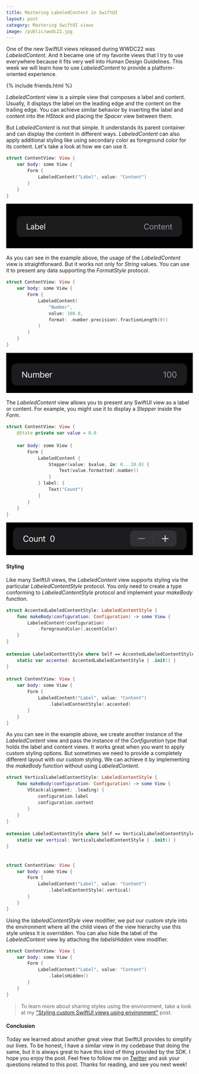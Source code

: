 ```yaml
---
title: Mastering LabeledContent in SwiftUI
layout: post
category: Mastering SwiftUI views
image: /public/wwdc22.jpg
---
```


One of the new SwiftUI views released during WWDC22 was *LabeledContent*. And it became one of my favorite views that I try to use everywhere because it fits very well into Human Design Guidelines. This week we will learn how to use *LabeledContent* to provide a platform-oriented experience. 

{% include friends.html %}

*LabeledContent* view is a simple view that composes a label and content. Usually, it displays the label on the leading edge and the content on the trailing edge. You can achieve similar behavior by inserting the label and content into the *HStack* and placing the *Spacer* view between them.

But *LabeledContent* is not that simple. It understands its parent container and can display the content in different ways. *LabeledContent* can also apply additional styling like using secondary color as foreground color for its content. Let's take a look at how we can use it.

```swift
struct ContentView: View {
    var body: some View {
        Form {
            LabeledContent("Label", value: "Content")
        }
    }
}
```

![labeled-content](/public/labeled-content1.png)

As you can see in the example above, the usage of the *LabeledContent* view is straightforward. But it works not only for *String* values. You can use it to present any data supporting the *FormatStyle* protocol.

```swift
struct ContentView: View {
    var body: some View {
        Form {
            LabeledContent(
                "Number",
                value: 100.0,
                format: .number.precision(.fractionLength(0))
            )
        }
    }
}
```

![labeled-content](/public/labeled-content2.png)

The *LabeledContent* view allows you to present any SwiftUI view as a label or content. For example, you might use it to display a *Stepper* inside the *Form*.

```swift
struct ContentView: View {
    @State private var value = 0.0
    
    var body: some View {
        Form {
            LabeledContent {
                Stepper(value: $value, in: 0...10.0) {
                    Text(value.formatted(.number))
                }
            } label: {
                Text("Count")
            }
        }
    }
}
```

![labeled-content](/public/labeled-content3.png)

#### Styling
Like many SwiftUI views, the *LabeledContent* view supports styling via the particular *LabeledContentStyle* protocol. You only need to create a type conforming to *LabeledContentStyle* protocol and implement your *makeBody* function.

```swift
struct AccentedLabeledContentStyle: LabeledContentStyle {
    func makeBody(configuration: Configuration) -> some View {
        LabeledContent(configuration)
            .foregroundColor(.accentColor)
    }
}

extension LabeledContentStyle where Self == AccentedLabeledContentStyle {
    static var accented: AccentedLabeledContentStyle { .init() }
}

struct ContentView: View {
    var body: some View {
        Form {
            LabeledContent("Label", value: "Content")
                .labeledContentStyle(.accented)
        }
    }
}
```

As you can see in the example above, we create another instance of the *LabeledContent* view and pass the instance of the *Configuration* type that holds the label and content views. It works great when you want to apply custom styling options. But sometimes we need to provide a completely different layout with our custom styling. We can achieve it by implementing the *makeBody* function without using *LabeledContent*.

```swift
struct VerticalLabeledContentStyle: LabeledContentStyle {
    func makeBody(configuration: Configuration) -> some View {
        VStack(alignment: .leading) {
            configuration.label
            configuration.content
        }
    }
}

extension LabeledContentStyle where Self == VerticalLabeledContentStyle {
    static var vertical: VerticalLabeledContentStyle { .init() }
}


struct ContentView: View {
    var body: some View {
        Form {
            LabeledContent("Label", value: "Content")
                .labeledContentStyle(.vertical)
        }
    }
}
```

Using the *labeledContentStyle* view modifier, we put our custom style into the environment where all the child views of the view hierarchy use this style unless it is overridden. You can also hide the label of the *LabeledContent* view by attaching the *labelsHidden* view modifier.

```swift
struct ContentView: View {
    var body: some View {
        Form {
            LabeledContent("Label", value: "Content")
                .labelsHidden()
        }
    }
}
```

> To learn more about sharing styles using the environment, take a look at my ["Styling custom SwiftUI views using environment"](/2020/12/09/styling-custom-swiftui-views-using-environment/) post.

#### Conclusion
Today we learned about another great view that SwiftUI provides to simplify our lives. To be honest, I have a similar view in my codebase that doing the same, but it is always great to have this kind of thing provided by the SDK. I hope you enjoy the post. Feel free to follow me on [Twitter](https://twitter.com/mecid) and ask your questions related to this post. Thanks for reading, and see you next week!
